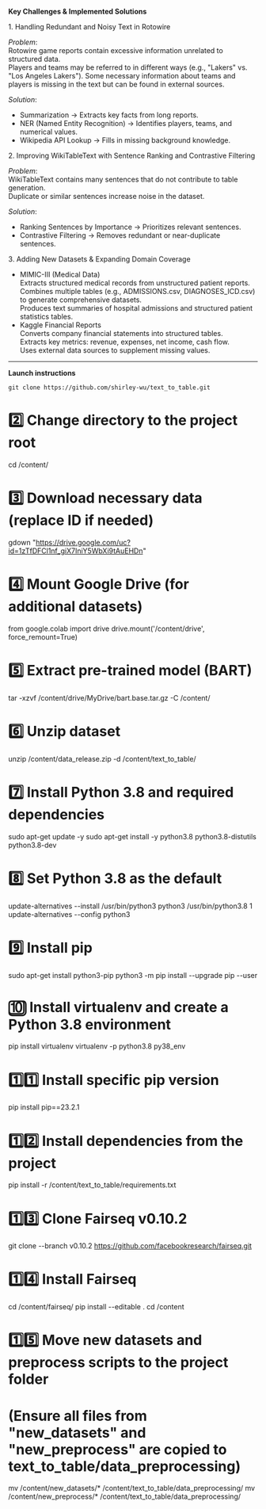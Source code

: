 **Key Challenges & Implemented Solutions**

1️. Handling Redundant and Noisy Text in Rotowire  

*Problem*:  
Rotowire game reports contain excessive information unrelated to structured data.  
Players and teams may be referred to in different ways (e.g., "Lakers" vs. "Los Angeles Lakers").
Some necessary information about teams and players is missing in the text but can be found in external sources.

*Solution*:
-  Summarization → Extracts key facts from long reports.  
-  NER (Named Entity Recognition) → Identifies players, teams, and numerical values.  
-  Wikipedia API Lookup → Fills in missing background knowledge.  


2️. Improving WikiTableText with Sentence Ranking and Contrastive Filtering 

*Problem*:  
WikiTableText contains many sentences that do not contribute to table generation.  
Duplicate or similar sentences increase noise in the dataset. 

*Solution*:  
-   Ranking Sentences by Importance → Prioritizes relevant sentences.  
-  Contrastive Filtering → Removes redundant or near-duplicate sentences.  


3️. Adding New Datasets & Expanding Domain Coverage  

-   MIMIC-III (Medical Data)  
Extracts structured medical records from unstructured patient reports.  
Combines multiple tables (e.g., ADMISSIONS.csv, DIAGNOSES_ICD.csv) to generate comprehensive datasets.  
Produces text summaries of hospital admissions and structured patient statistics tables.  
-  Kaggle Financial Reports  
Converts company financial statements into structured tables.  
Extracts key metrics: revenue, expenses, net income, cash flow.  
Uses external data sources to supplement missing values.

---


**Launch instructions**

`git clone https://github.com/shirley-wu/text_to_table.git`


# 2️⃣ Change directory to the project root
cd /content/

# 3️⃣ Download necessary data (replace ID if needed)
gdown "https://drive.google.com/uc?id=1zTfDFCl1nf_giX7IniY5WbXi9tAuEHDn"

# 4️⃣ Mount Google Drive (for additional datasets)
from google.colab import drive
drive.mount('/content/drive', force_remount=True)

# 5️⃣ Extract pre-trained model (BART)
tar -xzvf /content/drive/MyDrive/bart.base.tar.gz -C /content/

# 6️⃣ Unzip dataset
unzip /content/data_release.zip -d /content/text_to_table/

# 7️⃣ Install Python 3.8 and required dependencies
sudo apt-get update -y
sudo apt-get install -y python3.8 python3.8-distutils python3.8-dev

# 8️⃣ Set Python 3.8 as the default
update-alternatives --install /usr/bin/python3 python3 /usr/bin/python3.8 1
update-alternatives --config python3

# 9️⃣ Install pip
sudo apt-get install python3-pip
python3 -m pip install --upgrade pip --user

# 🔟 Install virtualenv and create a Python 3.8 environment
pip install virtualenv
virtualenv -p python3.8 py38_env

# 1️⃣1️⃣ Install specific pip version
pip install pip==23.2.1

# 1️⃣2️⃣ Install dependencies from the project
pip install -r /content/text_to_table/requirements.txt

# 1️⃣3️⃣ Clone Fairseq v0.10.2
git clone --branch v0.10.2 https://github.com/facebookresearch/fairseq.git

# 1️⃣4️⃣ Install Fairseq
cd /content/fairseq/
pip install --editable .
cd /content

# 1️⃣5️⃣ Move new datasets and preprocess scripts to the project folder
# (Ensure all files from "new_datasets" and "new_preprocess" are copied to text_to_table/data_preprocessing)
mv /content/new_datasets/* /content/text_to_table/data_preprocessing/
mv /content/new_preprocess/* /content/text_to_table/data_preprocessing/


